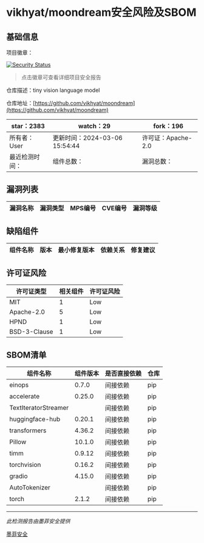 # vikhyat/moondream安全风险及SBOM

## 基础信息

项目徽章：

[![Security Status](https://www.murphysec.com/platform3/v31/badge/1765445160010727424.svg)](https://www.murphysec.com/console/report/1750606587934777344/1765445160010727424)

> 点击徽章可查看详细项目安全报告

仓库描述：tiny vision language model

仓库地址：[https://github.com/vikhyat/moondream](https://github.com/vikhyat/moondream)

| star：2383 | watch：29 | fork：196 |
| ----------- | -------------- | ------------ |
| 所有者：User | 更新时间：2024-03-06 15:54:44 | 许可证：Apache-2.0 |
| 最近检测时间： | 组件总数： | 漏洞总数： |




## 漏洞列表

| 漏洞名称 | 漏洞类型 | MPS编号 | CVE编号 | 漏洞等级 |
| ------- | ------ | ------- | ------ | ----- |





## 缺陷组件

| 组件名称 | 版本 | 最小修复版本 | 依赖关系 | 修复建议 |
| -------- | ---- | ------------ | -------- | -------- |





## 许可证风险

| 许可证类型 | 相关组件 | 许可证风险 |
| ---------- | -------- | ---------- |
|MIT|1|Low|
|Apache-2.0|5|Low|
|HPND|1|Low|
|BSD-3-Clause|1|Low|




## SBOM清单

| 组件名称 | 组件版本 | 是否直接依赖 | 仓库 |
| -------- | -------- | ------------ | ---- |
|einops|0.7.0|间接依赖|pip|
|accelerate|0.25.0|间接依赖|pip|
|TextIteratorStreamer||间接依赖|pip|
|huggingface-hub|0.20.1|间接依赖|pip|
|transformers|4.36.2|间接依赖|pip|
|Pillow|10.1.0|间接依赖|pip|
|timm|0.9.12|间接依赖|pip|
|torchvision|0.16.2|间接依赖|pip|
|gradio|4.15.0|间接依赖|pip|
|AutoTokenizer||间接依赖|pip|
|torch|2.1.2|间接依赖|pip|


------

*此检测报告由墨菲安全提供*

[墨菲安全](www.murphysec.com)